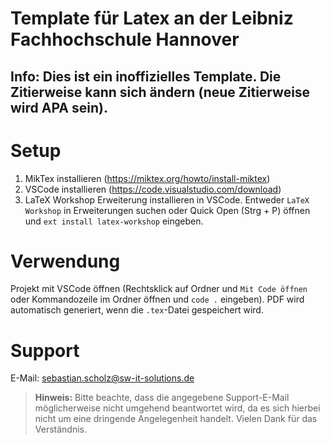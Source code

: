 # Template für Latex an der Leibniz Fachhochschule Hannover
## Info: Dies ist ein inoffizielles Template. Die Zitierweise kann sich ändern (neue Zitierweise wird APA sein).

# Setup
1. MikTex installieren (https://miktex.org/howto/install-miktex)
2. VSCode installieren (https://code.visualstudio.com/download)
3. LaTeX Workshop Erweiterung installieren in VSCode. Entweder `LaTeX Workshop` in Erweiterungen suchen oder Quick Open (Strg + P) öffnen und `ext install latex-workshop` eingeben.

# Verwendung
Projekt mit VSCode öffnen (Rechtsklick auf Ordner und `Mit Code öffnen` oder Kommandozeile im Ordner öffnen und `code .` eingeben). PDF wird automatisch generiert, wenn die `.tex`-Datei gespeichert wird.

# Support
E-Mail: sebastian.scholz@sw-it-solutions.de
> **Hinweis:** Bitte beachte, dass die angegebene Support-E-Mail möglicherweise nicht umgehend beantwortet wird, da es sich hierbei nicht um eine dringende Angelegenheit handelt. Vielen Dank für das Verständnis.